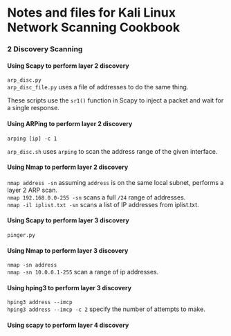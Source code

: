 # Notes and files for Kali Linux Network Scanning Cookbook

### 2 Discovery Scanning

#### Using Scapy to perform layer 2 discovery

`arp_disc.py`<br>
`arp_disc_file.py` uses a file of addresses to do the same thing.

These scripts use the `sr1()` function in Scapy to inject a packet and wait for a single response.

#### Using ARPing to perform layer 2 discovery

`arping [ip] -c 1`

`arp_disc.sh` uses `arping` to scan the address range of the given interface.

#### Using Nmap to perform layer 2 discovery

`nmap address -sn` assuming `address` is on the same local subnet, performs a layer 2 ARP scan.<br>
`nmap 192.168.0.0-255 -sn` scans a full `/24` range of addresses.<br>
`nmap -il iplist.txt -sn` scans a list of IP addresses from iplist.txt.

#### Using Scapy to perform layer 3 discovery

`pinger.py`

#### Using Nmap to perform layer 3 discovery

`nmap -sn address`<br>
`nmap -sn 10.0.0.1-255` scan a range of ip addresses.

#### Using hping3 to perform layer 3 discovery

`hping3 address --imcp`<br>
`hping3 address --imcp -c 2` specify the number of attempts to make.

#### Using scapy to perform layer 4 discovery

